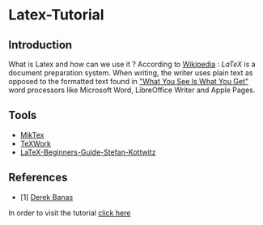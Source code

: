 # Latex-Tutorial

## Introduction
What is Latex and how can we use it ?
According to [Wikipedia](https://en.wikipedia.org/wiki/LaTeX) :
_LaTeX_  is a document preparation system. When writing, the writer uses plain text as opposed to the formatted text found in ["What You See Is What You Get"](https://en.wikipedia.org/wiki/WYSIWYG) word processors like Microsoft Word, LibreOffice Writer and Apple Pages.

## Tools
   - [MikTex](https://miktex.org/)
   - [TeXWork](http://www.tug.org/texworks/)
   - [LaTeX-Beginners-Guide-Stefan-Kottwitz](https://www.amazon.com/LaTeX-Beginners-Guide-Stefan-Kottwitz/dp/1847199860/ref=as_li_ss_tl?ie=UTF8&qid=1546539603&sr=8-1&keywords=LaTeX+Beginner%27s+Guide&linkCode=sl1&tag=nethta-20&linkId=7de0c9347682631ceb203502bc50a5fe&language=en_US)
   


## References
  - [1] [Derek Banas](http://www.newthinktank.com/2019/01/latex-tutorial/)


In order to visit the tutorial [click here]()
